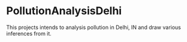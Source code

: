 # PollutionAnalysisDelhi
This projects intends to analysis pollution in Delhi, IN and draw various inferences from it.
